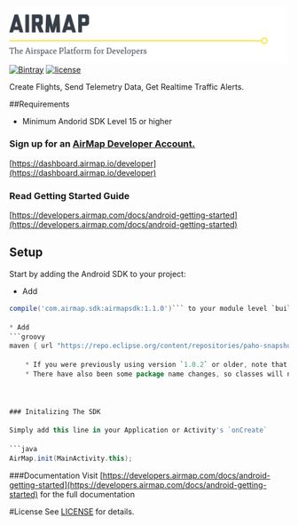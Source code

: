 ![AirMap: The Airspace Platform for Developers](AirMap.png)
[![Bintray](https://img.shields.io/bintray/v/airmapio/maven/com.airmap.airmapsdk.svg)](http://jcenter.bintray.com/com/airmap/airmapsdk/airmapsdk/)
[![license](https://img.shields.io/github/license/airmap/AirMapSDK-Android.svg)](https://github.com/airmap/AirMapSDK-Android/blob/master/LICENSE)

Create Flights, Send Telemetry Data, Get Realtime Traffic Alerts.

##Requirements
* Minimum Andorid SDK Level 15 or higher

### Sign up for an [AirMap Developer Account.](https://dashboard.airmap.io/developer/)

 [https://dashboard.airmap.io/developer](https://dashboard.airmap.io/developer)
 
 
### Read Getting Started Guide
[https://developers.airmap.com/docs/android-getting-started](https://developers.airmap.com/docs/android-getting-started)

## Setup

Start by adding the Android SDK to your project:

* Add 
```groovy
compile('com.airmap.sdk:airmapsdk:1.1.0')``` to your module level `build.gradle` file

* Add 
```groovy
maven { url "https://repo.eclipse.org/content/repositories/paho-snapshots/" }``` to your application-level `build.gradle` file under the `allprojects.repositories` block

	* If you were previously using version `1.0.2` or older, note that this url has changed and will need to be changed in your project as well 
	* There have also been some package name changes, so classes will need to be re-imported



### Initalizing The SDK

Simply add this line in your Application or Activity's `onCreate`

```java
AirMap.init(MainActivity.this);
```

###Documentation
Visit [https://developers.airmap.com/docs/android-getting-started](https://developers.airmap.com/docs/android-getting-started) for the full documentation

#License
See [LICENSE](https://raw.githubusercontent.com/airmap/AirMapSDK-Android/master/LICENSE) for details.